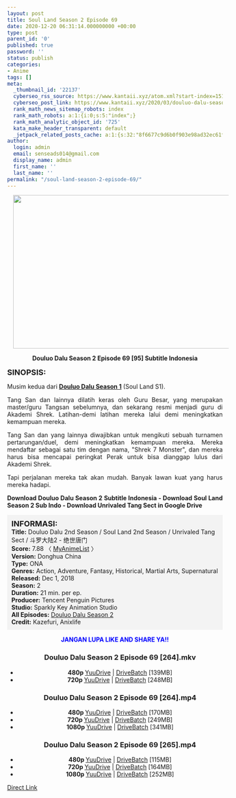 ```yaml
---
layout: post
title: Soul Land Season 2 Episode 69
date: 2020-12-20 06:31:14.000000000 +00:00
type: post
parent_id: '0'
published: true
password: ''
status: publish
categories:
- Anime
tags: []
meta:
  _thumbnail_id: '22137'
  cyberseo_rss_source: https://www.kantaii.xyz/atom.xml?start-index=151&max-results=150
  cyberseo_post_link: https://www.kantaii.xyz/2020/03/douluo-dalu-season-2-episode-69.html
  rank_math_news_sitemap_robots: index
  rank_math_robots: a:1:{i:0;s:5:"index";}
  rank_math_analytic_object_id: '725'
  kata_make_header_transparent: default
  _jetpack_related_posts_cache: a:1:{s:32:"8f6677c9d6b0f903e98ad32ec61f8deb";a:2:{s:7:"expires";i:1650279928;s:7:"payload";a:0:{}}}
author:
  login: admin
  email: senseads014@gmail.com
  display_name: admin
  first_name: ''
  last_name: ''
permalink: "/soul-land-season-2-episode-69/"
---
```

<div class="separator" style="clear: both; text-align: center;"><a href="https://1.bp.blogspot.com/-kRTdPm4Mdb8/Xm1WKqmQOGI/AAAAAAAACRQ/HcYLRNldk7Mv-NMMEzb2L7yfp3QzKXZawCLcBGAsYHQ/s1600/Soul%2BLand%2BS2%2B-%2B69%2Ba.jpg" imageanchor="1" style="margin-left: 1em; margin-right: 1em;"><img border="0" data-original-height="764" data-original-width="1359" height="358" src="{{ site.baseurl }}/assets/2020/12/Soul%2BLand%2BS2%2B-%2B69%2Ba.jpg" width="640" /></a></div>
<p>
<div style="text-align: center;"><b>Douluo Dalu Season 2 Episode 69 [95] Subtitle Indonesia</b></p>
</div>
<p><b><span style="font-size: large;">SINOPSIS:</span></b>
<div style="text-align: justify;">Musim kedua dari <b><a href="http://www.kantaii.web.id/2018/12/douluo-dalu-season-i-batch.html" target="_blank" rel="noopener">Douluo Dalu Season 1</a></b> (Soul Land S1).</p>
<p>Tang San dan lainnya dilatih keras oleh Guru Besar, yang merupakan master/guru Tangsan sebelumnya, dan sekarang resmi menjadi guru di Akademi Shrek. Latihan-demi latihan mereka lalui demi meningkatkan kemampuan mereka.</p>
<p>Tang San dan yang lainnya diwajibkan untuk mengikuti sebuah turnamen pertarungan/duel, demi meningkatkan kemampuan mereka. Mereka mendaftar sebagai satu tim dengan nama, "Shrek 7 Monster", dan mereka harus bisa mencapai peringkat Perak untuk bisa dianggap lulus dari Akademi Shrek.</p>
<p>Tapi perjalanan mereka tak akan mudah. Banyak lawan kuat yang harus mereka hadapi.</p>
<p><b>Download Douluo Dalu Season 2 Subtitle Indonesia - Download Soul Land Season 2 Sub Indo - Download Unrivaled Tang Sect in Google Drive</b></div>
<p><a name="more"></a>
<div style="background-color: #f3f3f3; padding: 10px; text-align: left;"><b><span style="font-size: large;">INFORMASI:</span></b><br /><b>Title:</b> Douluo Dalu 2nd Season / Soul Land 2nd Season / Unrivaled Tang Sect / 斗罗大陆2 - 绝世唐门<br /><b>Score:</b> 7.88 〈 <a href="https://myanimelist.net/anime/37822/Douluo_Dalu_2nd_Season?q=Douluo%20Dalu" target="_blank" rel="noopener">MyAnimeList</a>&nbsp;〉<br /><b>Version:</b> Donghua China<br /><b>Type:</b> ONA<br /><b>Genres:</b> Action, Adventure, Fantasy, Historical, Martial Arts, Supernatural<br /><b>Released:</b> Dec 1, 2018<br /><b>Season:</b> 2<br /><b>Duration:</b> 21 min. per ep.<br /><b>Producer:</b> Tencent Penguin Pictures<br /><b>Studio:</b> Sparkly Key Animation Studio<br /><b>All Episodes:</b> <a href="http://www.kantaii.web.id/2020/02/douluo-dalu-season-2.html" target="_blank" rel="noopener">Douluo Dalu Season 2</a><br /><b>Credit:</b> Kazefuri, Anixlife</div>
<p>
<div style="text-align: center;"><b><span style="color: blue;">JANGAN LUPA LIKE AND SHARE YA!!</span></b>
<div class="dl">
<ul />
<h3 style="text-align: center;">Douluo Dalu Season 2 Episode 69 [264].mkv</h3>
<li style="text-align: center;"><b>480p </b><a href="https://www.taut.pro/jg5ORvdxIK" target="_blank" rel="noopener">YuuDrive</a> | <a href="https://www.taut.pro/ZPiYCY" target="_blank" rel="noopener">DriveBatch</a> [139MB]</li>
<li style="text-align: center;"><b>720p </b><a href="https://www.taut.pro/vUGOzyk3n" target="_blank" rel="noopener">YuuDrive</a> | <a href="https://www.taut.pro/42rf" target="_blank" rel="noopener">DriveBatch</a> [248MB]</li>
</div>
<div class="dl">
<ul />
<h3 style="text-align: center;">Douluo Dalu Season 2 Episode 69 [264].mp4</h3>
<li style="text-align: center;"><b>480p </b><a href="https://www.taut.pro/TCgu0zzDlf" target="_blank" rel="noopener">YuuDrive</a> | <a href="https://www.taut.pro/1ucYlqf" target="_blank" rel="noopener">DriveBatch</a> [170MB]</li>
<li style="text-align: center;"><b>720p </b><a href="https://www.taut.pro/IWzDOyjISY" target="_blank" rel="noopener">YuuDrive</a> | <a href="https://www.taut.pro/9Z7H" target="_blank" rel="noopener">DriveBatch</a> [249MB]</li>
<li style="text-align: center;"><b>1080p </b><a href="https://www.taut.pro/2XAmzi" target="_blank" rel="noopener">YuuDrive</a> | <a href="https://www.taut.pro/2t2cSE" target="_blank" rel="noopener">DriveBatch</a> [341MB]</li>
</div>
<div class="dl">
<ul />
<h3 style="text-align: center;">Douluo Dalu Season 2 Episode 69 [265].mp4</h3>
<li style="text-align: center;"><b>480p </b><a href="https://www.taut.pro/caubTe0Ae" target="_blank" rel="noopener">YuuDrive</a> | <a href="https://www.taut.pro/g8tmm" target="_blank" rel="noopener">DriveBatch</a> [115MB]</li>
<li style="text-align: center;"><b>720p </b><a href="https://www.taut.pro/7TUO" target="_blank" rel="noopener">YuuDrive</a> | <a href="https://www.taut.pro/lxTt" target="_blank" rel="noopener">DriveBatch</a> [164MB]</li>
<li style="text-align: center;"><b>1080p </b><a href="https://www.taut.pro/f4Mfk4" target="_blank" rel="noopener">YuuDrive</a> | <a href="https://www.taut.pro/hFx0802P" target="_blank" rel="noopener">DriveBatch</a> [252MB]</li>
</div>
</div>
<link rel="stylesheet" href="https://cdnjs.cloudflare.com/ajax/libs/font-awesome/4.7.0/css/font-awesome.min.css" />
<div class="divbtn"> <a href="https://handymansurrender.com/fihup8buzv?key=94550f7ce39444073321dde3b8782f97" class="btn"><i class="fa fa-download"></i> Direct Link</a> </div>
